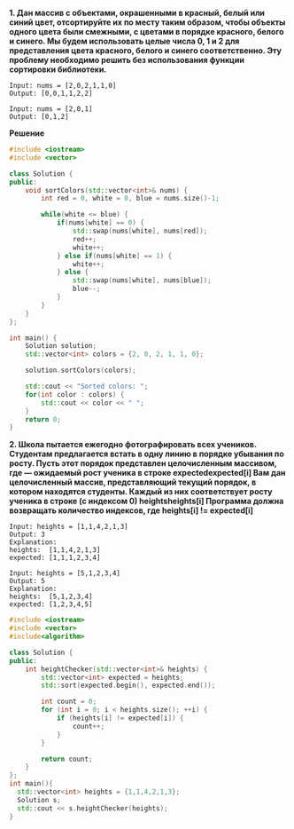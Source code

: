 ****1. Дан массив с объектами, окрашенными в красный, белый или синий цвет, отсортируйте их по месту таким образом, чтобы объекты одного цвета были смежными, с цветами в порядке красного, белого и синего.
Мы будем использовать целые числа 0, 1 и 2 для представления цвета красного, белого и синего соответственно.
Эту проблему необходимо решить без использования функции сортировки библиотеки.****

```**Пример 1:**
Input: nums = [2,0,2,1,1,0]
Output: [0,0,1,1,2,2]
```
```**Пример 2:**
Input: nums = [2,0,1]
Output: [0,1,2]
```
**Решение**

```cpp
#include <iostream>
#include <vector>

class Solution {
public:
    void sortColors(std::vector<int>& nums) {
        int red = 0, white = 0, blue = nums.size()-1;

        while(white <= blue) {
            if(nums[white] == 0) {
                std::swap(nums[white], nums[red]);
                red++;
                white++;
            } else if(nums[white] == 1) {
                white++;
            } else {
                std::swap(nums[white], nums[blue]);
                blue--;
            }
        }
    }
};

int main() {
    Solution solution;
    std::vector<int> colors = {2, 0, 2, 1, 1, 0};

    solution.sortColors(colors);

    std::cout << "Sorted colors: ";
    for(int color : colors) {
        std::cout << color << " ";
    }
    return 0;
}
```


****2. Школа пытается ежегодно фотографировать всех учеников. Студентам предлагается встать в одну линию в порядке убывания по росту. Пусть этот порядок представлен целочисленным массивом, где — ожидаемый рост ученика в строке expectedexpected[i]
Вам дан целочисленный массив, представляющий текущий порядок, в котором находятся студенты. Каждый из них соответствует росту ученика в строке (с индексом 0) heightsheights[i]
Программа должна возвращать количество индексов, где heights[i] != expected[i]****

 

```**Пример 1:**
Input: heights = [1,1,4,2,1,3]
Output: 3
Explanation:
heights:  [1,1,4,2,1,3]
expected: [1,1,1,2,3,4]
```

```**Пример 2:**
Input: heights = [5,1,2,3,4]
Output: 5
Explanation:
heights:  [5,1,2,3,4]
expected: [1,2,3,4,5]
```
```cpp
#include <iostream>
#include <vector>
#include<algorithm>

class Solution {
public:
    int heightChecker(std::vector<int>& heights) {
        std::vector<int> expected = heights;
        std::sort(expected.begin(), expected.end());

        int count = 0;
        for (int i = 0; i < heights.size(); ++i) {
            if (heights[i] != expected[i]) {
                count++;
            }
        }

        return count;
    }
};
int main(){
  std::vector<int> heights = {1,1,4,2,1,3};
  Solution s;
  std::cout << s.heightChecker(heights);
}
```
